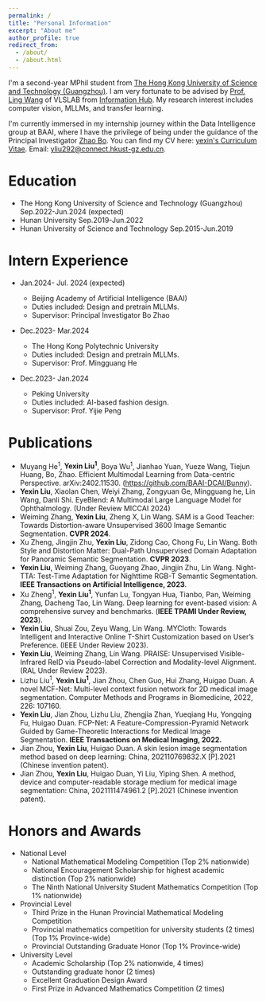 ```yaml
---
permalink: /
title: "Personal Information"
excerpt: "About me"
author_profile: true
redirect_from: 
  - /about/
  - /about.html
---
```

I'm a second-year MPhil student from [The Hong Kong University of Science and Technology (Guangzhou)](https://www.hkust-gz.edu.cn/). I am very fortunate to be advised by [Prof. Ling Wang](https://scholar.google.com/citations?user=SReb2csAAAAJ&hl=en) of VLSLAB from [Information Hub]([https://cs.pku.edu.cn/](https://www.hkust-gz.edu.cn/)). My research interest includes computer vision, MLLMs, and transfer learning. 

I'm currently immersed in my internship journey within the Data Intelligence group at BAAI, where I have the privilege of being under the guidance of the Principal Investigator [Zhao Bo](https://www.bozhao.me/).
You can find my CV here: [yexin's Curriculum Vitae](../assets/Resume.pdf). Email: yliu292@connect.hkust-gz.edu.cn.

Education
======
* The Hong Kong University of Science and Technology (Guangzhou) Sep.2022-Jun.2024 (expected)
* Hunan University Sep.2019-Jun.2022
* Hunan University of Science and Technology Sep.2015-Jun.2019

Intern Experience
======
* Jan.2024- Jul. 2024 (expected)
  * Beijing Academy of Artificial Intelligence (BAAI)
  * Duties included: Design and pretrain MLLMs.
  * Supervisor: Principal Investigator Bo Zhao

* Dec.2023- Mar.2024
  * The Hong Kong Polytechnic University
  * Duties included: Design and pretrain MLLMs.
  * Supervisor: Prof. Mingguang He
* Dec.2023- Jan.2024
    * Peking University
    * Duties included: AI-based fashion design.
    * Supervisor: Prof. Yijie Peng

Publications
======
* Muyang He<sup>1</sup>, **Yexin Liu<sup>1</sup>**, Boya Wu<sup>1</sup>, Jianhao Yuan, Yueze Wang, Tiejun Huang, Bo, Zhao. Efficient Multimodal Learning from Data-centric Perspective. arXiv:2402.11530. (https://github.com/BAAI-DCAI/Bunny).
* **Yexin Liu**, Xiaolan Chen, Weiyi Zhang, Zongyuan Ge, Mingguang he, Lin Wang, Danli Shi. EyeBlend: A Multimodal Large Language Model for Ophthalmology. (Under Review MICCAI 2024)
* Weiming Zhang, **Yexin Liu**, Zheng X, Lin Wang. SAM is a Good Teacher: Towards Distortion-aware Unsupervised 3600 Image Semantic Segmentation. **CVPR 2024**.
* Xu Zheng, Jingjin Zhu, **Yexin Liu**, Zidong Cao, Chong Fu, Lin Wang. Both Style and Distortion Matter: Dual-Path Unsupervised Domain Adaptation for Panoramic Semantic Segmentation. **CVPR 2023**.
* **Yexin Liu**, Weiming Zhang, Guoyang Zhao, Jingjin Zhu, Lin Wang. Night-TTA: Test-Time Adaptation for Nighttime RGB-T Semantic Segmentation.  **IEEE Transactions on Artificial Intelligence, 2023**.
* Xu Zheng<sup>1</sup>, **Yexin Liu<sup>1</sup>**, Yunfan Lu, Tongyan Hua, Tianbo, Pan, Weiming Zhang, Dacheng Tao, Lin Wang. Deep learning for event-based vision: A comprehensive survey and benchmarks. (**IEEE TPAMI Under Review, 2023**).
* **Yexin Liu**, Shuai Zou, Zeyu Wang, Lin Wang. MYCloth: Towards Intelligent and Interactive Online T-Shirt Customization based on User’s Preference. (IEEE Under Review 2023).
* **Yexin Liu**, Weiming Zhang, Lin Wang. PRAISE: Unsupervised Visible-Infrared ReID via Pseudo-label Correction and Modality-level Alignment. (RAL Under Review 2023).
* Lizhu Liu<sup>1</sup>, **Yexin Liu<sup>1</sup>**, Jian Zhou, Chen Guo, Hui Zhang, Huigao Duan. A novel MCF-Net: Multi-level context fusion network for 2D medical image segmentation. Computer Methods and Programs in Biomedicine, 2022, 226: 107160.
* **Yexin Liu**, Jian Zhou, Lizhu Liu, Zhengjia Zhan, Yueqiang Hu, Yongqing Fu, Huigao Duan. FCP-Net: A Feature-Compression-Pyramid Network Guided by Game-Theoretic Interactions for Medical Image Segmentation. **IEEE Transactions on Medical Imaging, 2022.**
* Jian Zhou, **Yexin Liu**, Huigao Duan. A skin lesion image segmentation method based on deep learning: China, 202110769832.X [P].2021 (Chinese invention patent).
* Jian Zhou, **Yexin Liu**, Huigao Duan, Yi Liu, Yiping Shen. A method, device and computer-readable storage medium for medical image segmentation: China, 2021111474961.2 [P].2021 (Chinese invention patent).

  
Honors and Awards
======
* National Level
  * National Mathematical Modeling Competition (Top 2% nationwide)                          
  * National Encouragement Scholarship for highest academic distinction (Top 2% nationwide)              
  * The Ninth National University Student Mathematics Competition (Top 1% nationwide)                 
* Provincial Level
  * Third Prize in the Hunan Provincial Mathematical Modeling Competition                               
  * Provincial mathematics competition for university students (2 times) (Top 1% Province-wide)         
  * Provincial Outstanding Graduate Honor (Top 1% Province-wide)                               
* University Level
  * Academic Scholarship (Top 2% nationwide, 4 times)                                
  * Outstanding graduate honor (2 times)                                               
  * Excellent Graduation Design Award                                     
  * First Prize in Advanced Mathematics Competition (2 times)                                  
